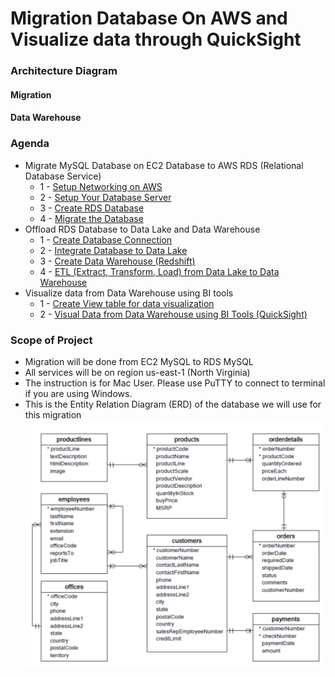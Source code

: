 # Migration Database On AWS and Visualize data through QuickSight

### Architecture Diagram
#### Migration
    
#### Data Warehouse
    

### Agenda
* Migrate MySQL Database on EC2 Database to AWS RDS (Relational Database Service)
    * 1 - [Setup Networking on AWS](docs/Migration/SetupNetworking.md)
    * 2 - [Setup Your Database Server](docs/Migration/SetupEC2.md)
    * 3 - [Create RDS Database](docs/Migration/CreateRDS.md)
    * 4 - [Migrate the Database](docs/Migration/MigrateDB.md)
* Offload RDS Database to Data Lake and Data Warehouse
    * 1 - [Create Database Connection](docs/DLAndDWH/DBConnection.md)
    * 2 - [Integrate Database to Data Lake](docs/DLAndDWH/DBToDataLake.md)
    * 3 - [Create Data Warehouse (Redshift)](docs/DLAndDWH/DWH.md)
    * 4 - [ETL (Extract, Transform, Load) from Data Lake to Data Warehouse](docs/DLAndDWH/ETL.md)
* Visualize data from Data Warehouse using BI tools
    * 1 - [Create View table for data visualization](docs/Visualization/ViewTable.md)
    * 2 - [Visual Data from Data Warehouse using BI Tools (QuickSight)](docs/Visualization/Visualize.md)

### Scope of Project
* Migration will be done from EC2 MySQL to RDS MySQL
* All services will be on region us-east-1 (North Virginia)
* The instruction is for Mac User. Please use PuTTY to connect to terminal if you are using Windows.
* This is the Entity Relation Diagram (ERD) of the database we will use for this migration
    ![](images/Readme/ERD.png)